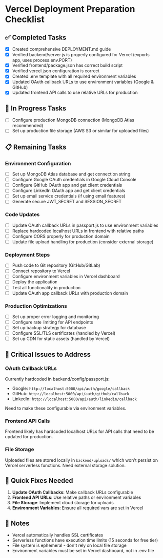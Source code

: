 # Vercel Deployment Preparation Checklist

## ✅ Completed Tasks
- [x] Created comprehensive DEPLOYMENT.md guide
- [x] Verified backend/server.js is properly configured for Vercel (exports app, uses process.env.PORT)
- [x] Verified frontend/package.json has correct build script
- [x] Verified vercel.json configuration is correct
- [x] Created .env template with all required environment variables
- [x] Updated OAuth callback URLs to use environment variables (Google & GitHub)
- [x] Updated frontend API calls to use relative URLs for production

## 🔄 In Progress Tasks
- [ ] Configure production MongoDB connection (MongoDB Atlas recommended)
- [ ] Set up production file storage (AWS S3 or similar for uploaded files)

## 📋 Remaining Tasks

### Environment Configuration
- [ ] Set up MongoDB Atlas database and get connection string
- [ ] Configure Google OAuth credentials in Google Cloud Console
- [ ] Configure GitHub OAuth app and get client credentials
- [ ] Configure LinkedIn OAuth app and get client credentials
- [ ] Set up email service credentials (if using email features)
- [ ] Generate secure JWT_SECRET and SESSION_SECRET

### Code Updates
- [ ] Update OAuth callback URLs in passport.js to use environment variables
- [ ] Replace hardcoded localhost URLs in frontend with relative paths
- [ ] Configure CORS properly for production domain
- [ ] Update file upload handling for production (consider external storage)

### Deployment Steps
- [ ] Push code to Git repository (GitHub/GitLab)
- [ ] Connect repository to Vercel
- [ ] Configure environment variables in Vercel dashboard
- [ ] Deploy the application
- [ ] Test all functionality in production
- [ ] Update OAuth app callback URLs with production domain

### Production Optimizations
- [ ] Set up proper error logging and monitoring
- [ ] Configure rate limiting for API endpoints
- [ ] Set up backup strategy for database
- [ ] Configure SSL/TLS certificates (handled by Vercel)
- [ ] Set up CDN for static assets (handled by Vercel)

## 🚨 Critical Issues to Address

### OAuth Callback URLs
Currently hardcoded in backend/config/passport.js:
- Google: `http://localhost:5000/api/auth/google/callback`
- GitHub: `http://localhost:5000/api/auth/github/callback`
- LinkedIn: `http://localhost:5000/api/auth/linkedin/callback`

Need to make these configurable via environment variables.

### Frontend API Calls
Frontend likely has hardcoded localhost URLs for API calls that need to be updated for production.

### File Storage
Uploaded files are stored locally in `backend/uploads/` which won't persist on Vercel serverless functions. Need external storage solution.

## 🔧 Quick Fixes Needed

1. **Update OAuth Callbacks**: Make callback URLs configurable
2. **Frontend API URLs**: Use relative paths or environment variables
3. **File Storage**: Implement cloud storage for uploads
4. **Environment Variables**: Ensure all required vars are set in Vercel

## 📝 Notes
- Vercel automatically handles SSL certificates
- Serverless functions have execution time limits (15 seconds for free tier)
- File system is ephemeral - don't rely on local file storage
- Environment variables must be set in Vercel dashboard, not in .env file
